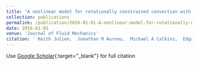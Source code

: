 ```yaml
---
title: "A nonlinear model for rotationally constrained convection with Ekman pumping"
collection: publications
permalink: /publication/2016-01-01-A-nonlinear-model-for-rotationally-constrained-convection-with-Ekman-pumping
date: 2016-01-01
venue: 'Journal of Fluid Mechanics'
citation: ' Keith Julien,  Jonathan M Aurnou,  Michael A Calkins,  Edgar Knobloch,  Philippe Marti,  Stephan Stellmach,  Geoffrey M Vasil (2016) &quot;A nonlinear model for rotationally constrained convection with Ekman pumping.&quot; <i>Journal of Fluid Mechanics</i>. 798, 50--87.'
---
```

Use [Google Scholar](https://scholar.google.com/scholar?q=A+nonlinear+model+for+rotationally+constrained+convection+with+Ekman+pumping){:target="_blank"} for full citation